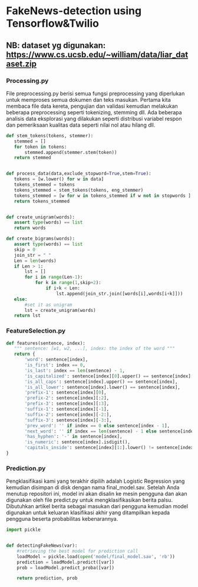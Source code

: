 # FakeNews-detection using Tensorflow&Twilio

## NB: dataset yg digunakan: https://www.cs.ucsb.edu/~william/data/liar_dataset.zip

### Processing.py

File preprocessing.py berisi semua fungsi preprocessing yang diperlukan untuk memproses semua dokumen dan teks masukan. Pertama kita membaca file data kereta, pengujian dan validasi kemudian melakukan beberapa preprocessing seperti tokenizing, stemming dll. Ada beberapa analisis data eksplorasi yang dilakukan seperti distribusi variabel respon dan pemeriksaan kualitas data seperti nilai nol atau hilang dll.

```python
def stem_tokens(tokens, stemmer):
   stemmed = []
   for token in tokens:
       stemmed.append(stemmer.stem(token))
   return stemmed


def process_data(data,exclude_stopword=True,stem=True):
   tokens = [w.lower() for w in data]
   tokens_stemmed = tokens
   tokens_stemmed = stem_tokens(tokens, eng_stemmer)
   tokens_stemmed = [w for w in tokens_stemmed if w not in stopwords ]
   return tokens_stemmed


def create_unigram(words):
   assert type(words) == list
   return words

def create_bigrams(words):
   assert type(words) == list
   skip = 0
   join_str = " "
   Len = len(words)
   if Len > 1:
       lst = []
       for i in range(Len-1):
           for k in range(1,skip+2):
               if i+k < Len:
                   lst.append(join_str.join([words[i],words[i+k]]))
   else:
       #set it as unigram
       lst = create_unigram(words)
   return lst
```

### FeatureSelection.py

```python
def features(sentence, index):
   """ sentence: [w1, w2, ...], index: the index of the word """
   return {
       'word': sentence[index],
       'is_first': index == 0,
       'is_last': index == len(sentence) - 1,
       'is_capitalized': sentence[index][0].upper() == sentence[index][0],
       'is_all_caps': sentence[index].upper() == sentence[index],
       'is_all_lower': sentence[index].lower() == sentence[index],
       'prefix-1': sentence[index][0],
       'prefix-2': sentence[index][:2],
       'prefix-3': sentence[index][:3],
       'suffix-1': sentence[index][-1],
       'suffix-2': sentence[index][-2:],
       'suffix-3': sentence[index][-3:],
       'prev_word': '' if index == 0 else sentence[index - 1],
       'next_word': '' if index == len(sentence) - 1 else sentence[index + 1],
       'has_hyphen': '-' in sentence[index],
       'is_numeric': sentence[index].isdigit(),
       'capitals_inside': sentence[index][1:].lower() != sentence[index][1:]
}
```


### Prediction.py
Pengklasifikasi kami yang terakhir dipilih adalah  Logistic Regression yang kemudian disimpan di disk dengan nama final_model.sav. Setelah Anda menutup repositori ini, model ini akan disalin ke mesin pengguna dan akan digunakan oleh file predict.py untuk mengklasifikasikan berita palsu. Dibutuhkan artikel berita sebagai masukan dari pengguna kemudian model digunakan untuk keluaran klasifikasi akhir yang ditampilkan kepada pengguna beserta probabilitas kebenarannya.

```python
import pickle


def detectingFakeNews(var):
    #retrieving the best model for prediction call
    loadModel = pickle.load(open('model/final_model.sav', 'rb'))
    prediction = loadModel.predict([var])
    prob = loadModel.predict_proba([var])

    return prediction, prob
```
